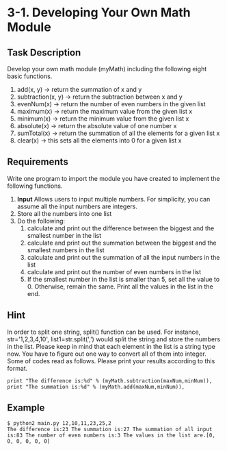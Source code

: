 # 3-1. Developing Your Own Math Module
## Task Description
Develop your own math module (myMath) including the following eight basic functions.

1.  add(x, y) → return the summation of x and y
2.  subtraction(x, y) → return the subtraction between x and y
3.  evenNum(x) → return the number of even numbers in the given list
4.  maximum(x) → return the maximum value from the given list x
5.  minimum(x) → return the minimum value from the given list x
6.  absolute(x) → return the absolute value of one number x
7.  sumTotal(x) → return the summation of all the elements for a given list x
8.  clear(x) → this sets all the elements into 0 for a given list x

## Requirements
Write one program to import the module you have created to implement the following functions.
1.  **Input** Allows users to input multiple numbers. For simplicity, you can assume all the input numbers are integers.
2.  Store all the numbers into one list
3.  Do the following:
    1.  calculate and print out the difference between the biggest and the smallest number in the list
    2.  calculate and print out the summation between the biggest and the smallest numbers in the list
    3.  calculate and print out the summation of all the input numbers in the list
    4.  calculate and print out the number of even numbers in the list
    5.  If the smallest number in the list is smaller than 5, set all the value to 0. Otherwise, remain the same. Print all the values in the list in the end.

## Hint
In order to split one string, split() function can be used. For instance, str='1,2,3,4,10', list1=str.split(',') would split the string and store the numbers in the list. Please keep in mind that each element in the list is a string type now. You have to figure out one way to convert all of them into integer.
Some of codes read as follows. Please print your results according to this format.
```
print "The difference is:%d" % (myMath.subtraction(maxNum,minNum)),
print "The summation is:%d" % (myMath.add(maxNum,minNum)),
```

## Example
```
$ python2 main.py 12,10,11,23,25,2
The difference is:23 The summation is:27 The summation of all input is:83 The number of even numbers is:3 The values in the list are.[0, 0, 0, 0, 0, 0]
```